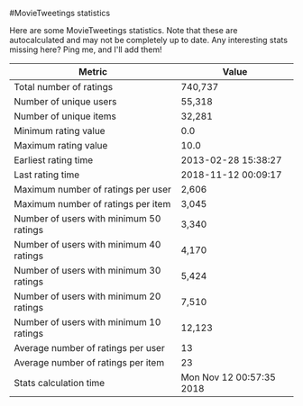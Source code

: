 #MovieTweetings statistics

Here are some MovieTweetings statistics. Note that these are autocalculated and may not be completely up to date. Any interesting stats missing here? Ping me, and I'll add them!

Metric | Value
--- | ---
Total number of ratings                 | 740,737
Number of unique users                  | 55,318
Number of unique items                  | 32,281
Minimum rating value                    | 0.0
Maximum rating value                    | 10.0
Earliest rating time                    | 2013-02-28 15:38:27
Last rating time                        | 2018-11-12 00:09:17
Maximum number of ratings per user      | 2,606
Maximum number of ratings per item      | 3,045
Number of users with minimum 50 ratings | 3,340
Number of users with minimum 40 ratings | 4,170
Number of users with minimum 30 ratings | 5,424
Number of users with minimum 20 ratings | 7,510
Number of users with minimum 10 ratings | 12,123
Average number of ratings per user      | 13
Average number of ratings per item      | 23
Stats calculation time                  | Mon Nov 12 00:57:35 2018

